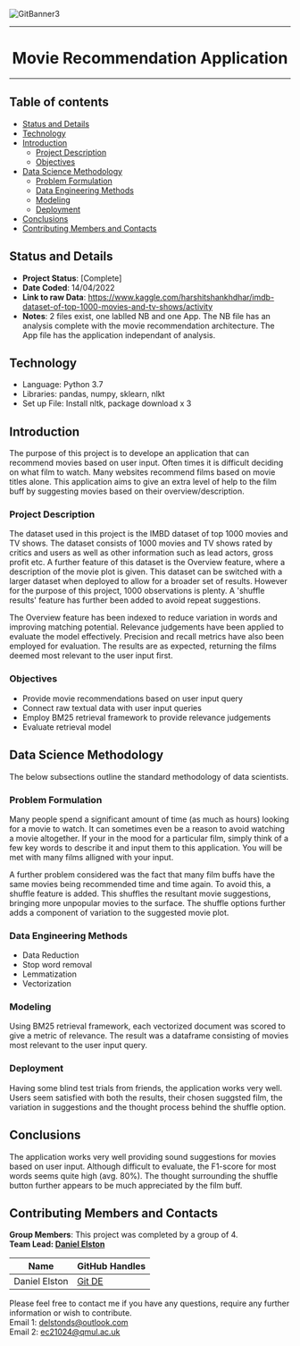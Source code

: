![GitBanner3](https://user-images.githubusercontent.com/98388088/158277311-535b2e53-190e-4060-a383-42e9f308ca75.png)

<hr>

<h1 align='center'> Movie Recommendation Application </h1>

<hr>

## Table of contents
- [Status and Details](#status-and-details)
- [Technology](#technology)
- [Introduction](#introduction)
    - [Project Description](#project-description)
    - [Objectives](#objectives)
- [Data Science Methodology](#data-science-methodology)
    - [Problem Formulation](#problem-formulation)
    - [Data Engineering Methods](#data-engineering-methods)
    - [Modeling](#modeling)
    - [Deployment](#deployment)
- [Conclusions](#conclusions)
- [Contributing Members and Contacts](#contributing-members-and-contacts)


## Status and Details
- **Project Status**: [Complete]
- **Date Coded**: 14/04/2022
- **Link to raw Data**: https://www.kaggle.com/harshitshankhdhar/imdb-dataset-of-top-1000-movies-and-tv-shows/activity
- **Notes**: 2 files exist, one lablled NB and one App. The NB file has an analysis complete with the movie recommendation architecture. The App file has the application independant of analysis.


## Technology
- Language: Python 3.7
- Libraries: pandas, numpy, sklearn, nlkt
- Set up File: Install nltk, package download x 3


## Introduction
The purpose of this project is to develope an application that can recommend movies based on user input. Often times it is difficult deciding on what film to watch. Many websites recommend films based on movie titles alone. This application aims to give an extra level of help to the film buff by suggesting movies based on their overview/description.

### Project Description
The dataset used in this project is the IMBD dataset of top 1000 movies and TV shows. The dataset consists of 1000 movies and TV shows rated by critics and users as well as other information such as lead actors, gross profit etc. A further feature of this dataset is the Overview feature, where a description of the movie plot is given. This dataset can be switched with a larger dataset when deployed to allow for a broader set of results. However for the purpose of this project, 1000 observations is plenty. A 'shuffle results' feature has further been added to avoid repeat suggestions.

The Overview feature has been indexed to reduce variation in words and improving matching potential. Relevance judgements have been applied to evaluate the model effectively. Precision and recall metrics have also been employed for evaluation. The results are as expected, returning the films deemed most relevant to the user input first.

### Objectives
- Provide movie recommendations based on user input query
- Connect raw textual data with user input queries
- Employ BM25 retrieval framework to provide relevance judgements 
- Evaluate retrieval model


## Data Science Methodology
The below subsections outline the standard methodology of data scientists.

### Problem Formulation
Many people spend a significant amount of time (as much as hours) looking for a movie to watch. It can sometimes even be a reason to avoid watching a movie altogether. If your in the mood for a particular film, simply think of a few key words to describe it and input them to this application. You will be met with many films alligned with your input.

A further problem considered was the fact that many film buffs have the same movies being recommended time and time again. To avoid this, a shuffle feature is added. This shuffles the resultant movie suggestions, bringing more unpopular movies to the surface. The shuffle options further adds a component of variation to the suggested movie plot.

### Data Engineering Methods
- Data Reduction
- Stop word removal
- Lemmatization
- Vectorization

### Modeling 
Using BM25 retrieval framework, each vectorized document was scored to give a metric of relevance. The result was a dataframe consisting of movies most relevant to the user input query.

### Deployment
Having some blind test trials from friends, the application works very well. Users seem satisfied with both the results, their chosen suggsted film, the variation in suggestions and the thought process behind the shuffle option.

## Conclusions
The application works very well providing sound suggestions for movies based on user input. Although difficult to evaluate, the F1-score for most words seems quite high (avg. 80%). The thought surrounding the shuffle button further appears to be much appreciated by the film buff. 

## Contributing Members and Contacts
**Group Members**: This project was completed by a group of 4.<br/>
**Team Lead: [Daniel Elston](https://github.com/Daniel-Elston)**

|Name     |  GitHub Handles   |  
|---------|-----------------|
| Daniel Elston | [Git DE](https://github.com/Daniel-Elston)   |

Please feel free to contact me if you have any questions, require any further information or wish to contribute.<br/>
Email 1: delstonds@outlook.com <br/>
Email 2: ec21024@qmul.ac.uk
